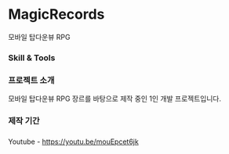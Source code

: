 # MagicRecords
 모바일 탑다운뷰 RPG 


### Skill & Tools 


### 프로젝트 소개 
모바일 탑다운뷰 RPG 장르를 바탕으로 제작 중인 1인 개발 프로젝트입니다. 


### 제작 기간 



### 




Youtube - https://youtu.be/mouEpcet6jk

